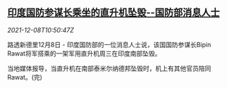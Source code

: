 <!--1638975663000-->
[印度国防参谋长乘坐的直升机坠毁--国防部消息人士](https://cn.reuters.com/article/india-defense-plane-crash-1208-wedn-idCNKBS2IN0VT)
------

<div><i>2021-12-08T10:50:47Z</i></div><p>路透新德里12月8日 - 印度国防部的一位消息人士说，该国国防参谋长Bipin Rawat将军搭乘的一架军用直升机周三在印度南部坠毁。</p><p>当地媒体报导，当直升机在南部泰米尔纳德邦坠毁时，机上有其他官员陪同Rawat。(完)</p>
